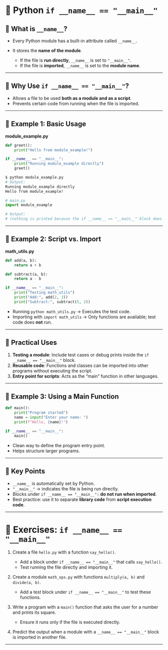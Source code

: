 # 📘 Python `if __name__ == "__main__"`

## 🔹 What is `__name__`?

* Every Python module has a built-in attribute called `__name__`.
* It stores the **name of the module**.

  * If the file is **run directly**, `__name__` is set to `"__main__"`.
  * If the file is **imported**, `__name__` is set to the **module name**.

---

## 🔹 Why Use `if __name__ == "__main__"`?

* Allows a file to be used **both as a module and as a script**.
* Prevents certain code from running when the file is imported.

---

## 🔹 Example 1: Basic Usage

**module\_example.py**

```python
def greet():
    print("Hello from module_example!")

if __name__ == "__main__":
    print("Running module_example directly")
    greet()
```

```bash
$ python module_example.py
# Output:
Running module_example directly
Hello from module_example!
```

```python
# main.py
import module_example
```

```bash
# Output:
# (nothing is printed because the if __name__ == "__main__" block does not execute)
```

---

## 🔹 Example 2: Script vs. Import

**math\_utils.py**

```python
def add(a, b):
    return a + b

def subtract(a, b):
    return a - b

if __name__ == "__main__":
    print("Testing math_utils")
    print("Add:", add(2, 3))
    print("Subtract:", subtract(5, 2))
```

* Running `python math_utils.py` → Executes the test code.
* Importing with `import math_utils` → Only functions are available; test code does **not** run.

---

## 🔹 Practical Uses

1. **Testing a module**: Include test cases or debug prints inside the `if __name__ == "__main__"` block.
2. **Reusable code**: Functions and classes can be imported into other programs without executing the script.
3. **Entry point for scripts**: Acts as the “main” function in other languages.

---

## 🔹 Example 3: Using a Main Function

```python
def main():
    print("Program started")
    name = input("Enter your name: ")
    print(f"Hello, {name}!")

if __name__ == "__main__":
    main()
```

* Clean way to define the program entry point.
* Helps structure larger programs.

---

## 🔹 Key Points

* `__name__` is automatically set by Python.
* `"__main__"` → indicates the file is being run directly.
* Blocks under `if __name__ == "__main__":` **do not run when imported**.
* Best practice: use it to separate **library code** from **script execution code**.

---

# 📝 Exercises: `if __name__ == "__main__"`

1. Create a file `hello.py` with a function `say_hello()`.

   * Add a block under `if __name__ == "__main__"` that calls `say_hello()`.
   * Test running the file directly and importing it.

2. Create a module `math_ops.py` with functions `multiply(a, b)` and `divide(a, b)`.

   * Add a test block under `if __name__ == "__main__"` to test these functions.

3. Write a program with a `main()` function that asks the user for a number and prints its square.

   * Ensure it runs only if the file is executed directly.

4. Predict the output when a module with a `__name__ == "__main__"` block is imported in another file.

---

